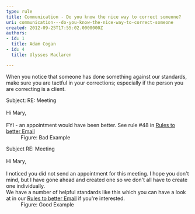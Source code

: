 ```yaml
---
type: rule
title: Communication - Do you know the nice way to correct someone?
uri: communication---do-you-know-the-nice-way-to-correct-someone
created: 2012-09-25T17:55:02.0000000Z
authors:
- id: 1
  title: Adam Cogan
- id: 4
  title: Ulysses Maclaren

---
```




<span class='intro'> <p>
                    When you notice that someone has done something against our standards, make sure
                    you are tactful in your corrections; especially if the person you are correcting
                    is a client.
                </p> </span>

<dl class="bad">
                    <dt>Subject&#58; RE&#58; Meeting<br>
                        <br>
                        Hi Mary,<br>
                        <br>
                        FYI - an appointment would have been better. See rule #48 in <a href="/Communication/RulesToBetterEmail/Pages/SendOutlookCalendarAppointmentsWhenAppropriate.aspx">
                            Rules to better Email</a> </dt>
                    <dd>
                        Figure&#58; Bad Example</dd></dl>
                <dl class="good">
                    <dt>Subject RE&#58; Meeting<br>
                        <br>
                        Hi Mary,<br>
                        <br>
                        I noticed you did not send an appointment for this meeting. I hope you don't mind,
                        but I have gone ahead and created one so we don't all have to create one individually.
                        <br>
                        We have a number of helpful standards like this which you can have a look at in
                        our <a href="/Communication/RulesToBetterEmail/Pages/SendOutlookCalendarAppointmentsWhenAppropriate.aspx">Rules to
                            better Email</a> if you're interested. </dt>
                    <dd>
                        Figure&#58; Good Example</dd></dl>



